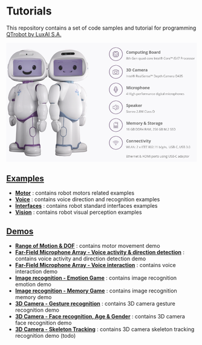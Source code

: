 # Tutorials
This repository contains a set of code samples and tutorial for programming [QTrobot by LuxAI S.A.](http://luxai.com/qtrobot-for-research/#hardware)

![QTrobot](doc/qtrobot.png)



[**Examples**](examples/)
---
* [**Motor**](examples/#Motor) : contains robot motors related examples
* [**Voice**](examples/#Voice) : contains voice direction and recognition examples
* [**Interfaces**](examples/#Interfaces) : contains robot standard interfaces examples   
* [**Vision**](examples/#Vision) : contains robot visual perception examples


[**Demos**](demos/)
---
* [**Range of Motion & DOF**](demos/qt_range_of_motion/) : contains motor movement demo
* [**Far-Field Microphone Array - Voice activity & direction detection**](demo/qt_microphone_detection/) : contains voice activity and direction detection demo
* [**Far-Field Microphone Array - Voice interaction**](demo/qt_microphone_interaction/) : contains voice interaction demo
* [**Image recognition - Emotion Game**](demo/qt_emotion_game/) : contains image recognition emotion demo   
* [**Image recognition - Memory Game**](demo/qt_memory_game/) : contains image recognition memory demo   
* [**3D Camera - Gesture recognition**](demo/qt_gesture_recognition/) : contains 3D camera gesture recognition demo
* [**3D Camera - Face recognition, Age & Gender**](demo/qt_face_recognition/) : contains 3D camera face recognition demo
* [**3D Camera - Skeleton Tracking**](demo/) : contains 3D camera skeleton tracking recognition demo (todo)
